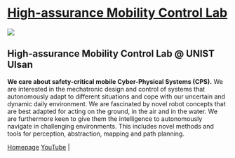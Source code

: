 # [ High-assurance Mobility Control Lab](https://hmc.unist.ac.kr/)

<img src="https://faculty.unist.ac.kr/hmc/wp-content/uploads/sites/423/2020/01/lab_Logo.jpg" align="center">

## High-assurance Mobility Control Lab @ UNIST Ulsan

**We care about safety-critical mobile Cyber-Physical Systems (CPS).** We are interested in the mechatronic design and control of systems that autonomously adapt to different situations and cope with our uncertain and dynamic daily environment. We are fascinated by novel robot concepts that are best adapted for acting on the ground, in the air and in the water. We are furthermore keen to give them the intelligence to autonomously navigate in challenging environments. This includes novel methods and tools for perception, abstraction, mapping and path planning.

[Homepage](https://hmc.unist.ac.kr/)
[YouTube]((https://www.youtube.com/@cheolhyeonkwon)) |
